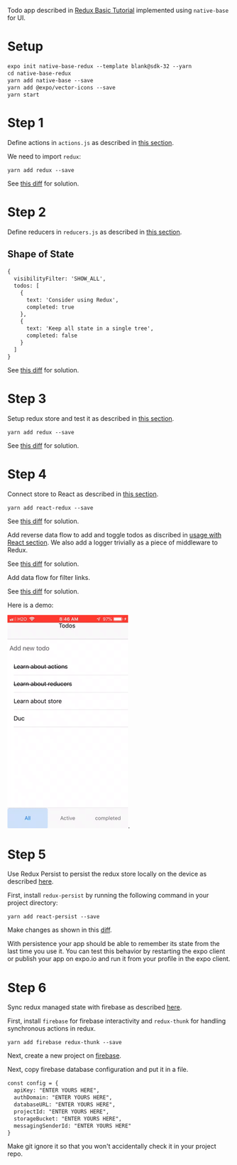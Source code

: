 Todo app described in [Redux Basic Tutorial](https://redux.js.org/basics/basic-tutorial) implemented using `native-base` for UI.

# Setup
```
expo init native-base-redux --template blank@sdk-32 --yarn
cd native-base-redux
yarn add native-base --save
yarn add @expo/vector-icons --save
yarn start
```

# Step 1
Define actions in `actions.js` as described in [this section](https://redux.js.org/basics/actions).

We need to import `redux`:
```
yarn add redux --save
```
See [this diff](https://github.com/lubaochuan/native-base-redux/commit/b54b98d06cde19458f245be1c1d8d3ed296179c8) for solution.

# Step 2
Define reducers in `reducers.js` as described in [this section](https://redux.js.org/basics/reducers).

## Shape of State
```
{
  visibilityFilter: 'SHOW_ALL',
  todos: [
    {
      text: 'Consider using Redux',
      completed: true
    },
    {
      text: 'Keep all state in a single tree',
      completed: false
    }
  ]
}
```
See [this diff](https://github.com/lubaochuan/native-base-redux/commit/58b6fee5dbaf4c886c582da5124a671910cbe30b) for solution.

# Step 3
Setup redux store and test it as described in [this section](https://redux.js.org/basics/store).

```
yarn add redux --save
```

See [this diff](https://github.com/lubaochuan/native-base-redux/commit/621077c6c6da6610933ac14a66e13311b4975bb0) for solution.

# Step 4
Connect store to React as described in [this section](https://redux.js.org/basics/usage-with-react).
```
yarn add react-redux --save
```

See [this diff](https://github.com/lubaochuan/native-base-redux/commit/b8af0260feaef41aae2e9602542544c90bb1c417) for solution.

Add reverse data flow to add and toggle todos as discribed in
[usage with React section](https://redux.js.org/basics/usage-with-react).
We also add a logger trivially as a piece of middleware to Redux.

See [this diff](https://github.com/lubaochuan/native-base-redux/commit/e02e39505267558c0bebcd6e4eecdaf5768d68d0) for solution.

Add data flow for filter links.

See [this diff](https://github.com/lubaochuan/native-base-redux/commit/d97a7ce43527cad2f98537600929a1302b3f9616) for solution.

Here is a demo:

![demo](demo1.gif).

# Step 5
Use Redux Persist to persist the redux store locally on the device as
described [here](http://www.reactnativeexpress.com/redux_persist).

First, install `redux-persist` by running the following command in your project directory:
```
yarn add react-persist --save
```

Make changes as shown in this [diff](https://github.com/lubaochuan/native-base-redux/commit/6da3c976870f613a467c4eaab2ead175ac24ae5e).

With persistence your app should be able to remember its state from the last time you use it. You can test this behavior by restarting the expo client or publish your app on expo.io and run it from your profile in the expo client.

# Step 6
Sync redux managed state with firebase as described
[here](https://blog.bitsrc.io/building-a-todo-app-in-react-with-firebase-and-redux-ba3ab53a671b).

First, install `firebase` for firebase interactivity and `redux-thunk` for
handling synchronous actions in redux.
```
yarn add firebase redux-thunk --save
```

Next, create a new project on [firebase](https://console.firebase.google.com).

Next, copy firebase database configuration and put it in a file.
```
const config = {
  apiKey: "ENTER YOURS HERE",
  authDomain: "ENTER YOURS HERE",
  databaseURL: "ENTER YOURS HERE",
  projectId: "ENTER YOURS HERE",
  storageBucket: "ENTER YOURS HERE",
  messagingSenderId: "ENTER YOURS HERE"
}
```
Make git ignore it so that you won't accidentally check it in your project repo.
